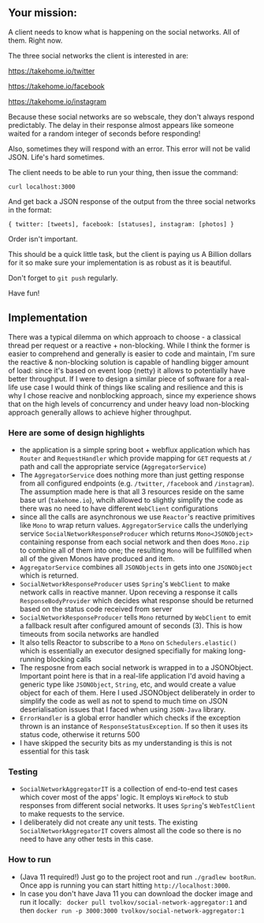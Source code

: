 ## Your mission:

A client needs to know what is happening on the social networks. All of them. Right now.

The three social networks the client is interested in are:

https://takehome.io/twitter

https://takehome.io/facebook

https://takehome.io/instagram

Because these social networks are so webscale, they don't always respond predictably. The delay in their response almost appears like someone waited for a random integer of seconds before responding!

Also, sometimes they will respond with an error. This error will not be valid JSON. Life's hard sometimes.

The client needs to be able to run your thing, then issue the command:

```
curl localhost:3000
```

And get back a JSON response of the output from the three social networks in the format:

```
{ twitter: [tweets], facebook: [statuses], instagram: [photos] }
```

Order isn't important.

This should be a quick little task, but the client is paying us A Billion dollars for it so make sure your implementation is as robust as it is beautiful.

Don't forget to `git push` regularly.

Have fun!


## Implementation

There was a typical dilemma on which approach to choose - a classical thread per request or a reactive + non-blocking.
While I think the former is easier to comprehend and generally is easier to code and maintain, I'm sure the reactive & non-blocking solution is capable of handling bigger amount of load: since it's based on event loop (netty) it allows to potentially have better throughput.
If I were to design a similar piece of software for a real-life use case I would think of things like scaling and resilience and this is why I chose reacive and nonblocking approach, since my experience shows that on the high levels of concurrency and under heavy load non-blocking approach generally allows to achieve higher throughput. 

### Here are some of design highlights
* the application is a simple spring boot + webflux application which has `Router` and `RequestHandler` which provide mapping for `GET` requests at `/` path and call the appropriate service (`AggregatorService`)
* The `AggregatorService` does nothing more than just getting response from all configured endpoints (e.g. `/twitter`, `/facebook` and `/instagram`). The assumption made here is that all 3 resources reside on the same base url (`takehome.io`), whcih allowed to slightly simplify the code as there was no need to have different `WebClient` configurations
* since all the calls are asynchronous we use `Reactor`'s reactive primitives like `Mono` to wrap return values. `AggregatorService` calls the underlying service `SocialNetworkResponseProducer` which returns `Mono<JSONObject>` containing response from each social network and then does `Mono.zip` to combine all of them into one; the resulting `Mono` will be fullfilled when all of the given Monos have produced and item.
* `AggregatorService` combines all `JSONObjects` in gets into one `JSONObject` which is returned.
* `SocialNetworkResponseProducer` uses `Spring`'s `WebClient` to make network calls in reactive manner. Upon receving a response it calls `ResponseBodyProvider` which decides what response should be returned based on the status code received from server
* `SocialNetworkResponseProducer` tells `Mono` returned by `WebClient` to emit a fallback result after configured amount of seconds (3). This is how timeouts from socila networks are handled
* It also tells Reactor to subscribe to a `Mono` on `Schedulers.elastic()` which is essentially an executor designed specifially for making long-running blocking calls
* The resposne from each social network is wrapped in to a JSONObject. Important point here is that in a real-life application I'd avoid having a generic type like `JSONObject`, `String`, etc, and would create a value object for each of them. Here I used JSONObject deliberately in order to simplify the code as well as not to spend to much time on JSON deserialisation issues that I faced when using `JSON-Java` library.
* `ErrorHandler` is a global error handler which checks if the exception thrown is an instance of `ResponseStatusException`. If so then it uses its status code, otherwise it returns 500
* I have skipped the security bits as my understanding is this is not essential for this task
### Testing
* `SocialNetworkAggregatorIT` is a collection of end-to-end test cases which cover most of the apps' logic. It employs `WireMock` to stub responses from different social networks. It uses `Spring`'s `WebTestClient` to make requests to the service.
* I deliberately did not create any unit tests. The existing `SocialNetworkAggregatorIT` covers almost all the code so there is no need to have any other tests in this case.

### How to run
* (Java 11 required!) Just go to the project root and run `./gradlew bootRun`. Once app is running you can start hitting `http://localhost:3000`. 
* In case you don't have Java 11 you can download the docker image and run it locally:
` docker pull tvolkov/social-network-aggregator:1`
and then
`docker run -p 3000:3000 tvolkov/social-network-aggregator:1`

